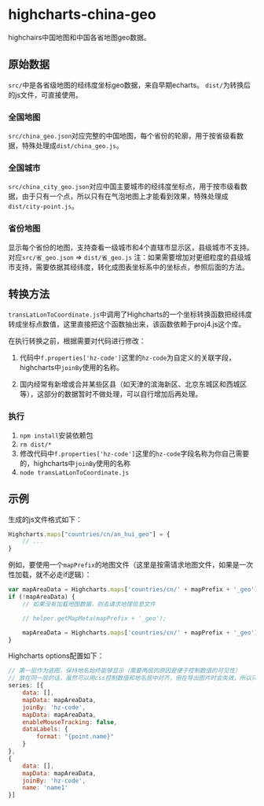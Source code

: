 # highcharts-china-geo

highchairs中国地图和中国各省地图geo数据。

## 原始数据

`src/`中是各省级地图的经纬度坐标geo数据，来自早期echarts。
`dist/`为转换后的js文件，可直接使用。

### 全国地图
`src/china_geo.json`对应完整的中国地图，每个省份的轮廓，用于按省级看数据，特殊处理成`dist/china_geo.js`。

### 全国城市
`src/china_city_geo.json`对应中国主要城市的经纬度坐标点，用于按市级看数据，由于只有一个点，所以只有在气泡地图上才能看到效果，特殊处理成`dist/city-point.js`。

### 省份地图
显示每个省份的地图，支持查看一级城市和4个直辖市显示区，县级城市不支持。对应`src/省_geo.json` => `dist/省_geo.js`
注：如果需要增加对更细粒度的县级城市支持，需要依据其经纬度，转化成图表坐标系中的坐标点，参照后面的方法。

## 转换方法

`transLatLonToCoordinate.js`中调用了Highcharts的一个坐标转换函数把经纬度转成坐标点数值，这里直接把这个函数抽出来，该函数依赖于proj4.js这个库。

在执行转换之前，根据需要对代码进行修改：

1. 代码中`f.properties['hz-code']`这里的`hz-code`为自定义的关联字段，highcharts中`joinBy`使用的名称。

2. 国内经常有新增或合并某些区县（如天津的滨海新区、北京东城区和西城区等），这部分的数据暂时不做处理，可以自行增加后再处理。

### 执行

1. `npm install`安装依赖包
2. `rm dist/*`
3. 修改代码中`f.properties['hz-code']`这里的`hz-code`字段名称为你自己需要的，highcharts中`joinBy`使用的名称
2. `node transLatLonToCoordinate.js`

## 示例

生成的js文件格式如下：
```javascript
Highcharts.maps["countries/cn/an_hui_geo"] = {
	// ...
}
```

例如，要使用一个`mapPrefix`的地图文件（这里是按需请求地图文件，如果是一次性加载，就不必走if逻辑）：
```javascript
var mapAreaData = Highcharts.maps['countries/cn/' + mapPrefix + '_geo'];
if (!mapAreaData) {
	// 如果没有加载地图数据，则去请求地理信息文件

    // helper.getMapMeta(mapPrefix + '_geo');

    mapAreaData = Highcharts.maps['countries/cn/' + mapPrefix + '_geo'];
}
```

Highcharts options配置如下：
```javascript
// 第一层作为底图，保持地名始终能够显示（需要两层的原因是便于控制数值的可见性）
// 放在同一层的话，虽然可以用css控制数值和地名居中对齐，但在导出图片时会失效，所以只能用两层来实现
series: [{  
    data: [],
    mapData: mapAreaData,
    joinBy: 'hz-code',
    mapData: mapAreaData,
    enableMouseTracking: false,
    dataLabels: {
        format: "{point.name}"
    }
},
{
    data: [],
    mapData: mapAreaData,
    joinBy: 'hz-code',
    name: 'name1'
}]
```